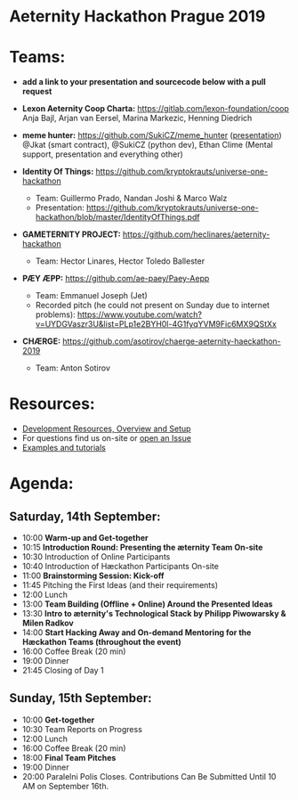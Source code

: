 # Aeternity Hackathon Prague 2019

# Teams:
- **add a link to your presentation and sourcecode below with a pull request**

- **Lexon Aeternity Coop Charta:** https://gitlab.com/lexon-foundation/coop   
  Anja Bajl, Arjan van Eersel, Marina Markezic, Henning Diedrich
- **meme hunter:** https://github.com/SukiCZ/meme_hunter ([presentation](https://docs.google.com/presentation/d/1fOHKyA2l9Tpnxhp8Uas2xItZaPRIWQz4AeJIX5dhZ80/edit?usp=sharing))  
  @Jkat (smart contract), @SukiCZ (python dev), Ethan Clime (Mental support, presentation and everything other)
- **Identity Of Things:** https://github.com/kryptokrauts/universe-one-hackathon
   - Team: Guillermo Prado, Nandan Joshi & Marco Walz
   - Presentation: https://github.com/kryptokrauts/universe-one-hackathon/blob/master/IdentityOfThings.pdf
- **GAMETERNITY PROJECT:** https://github.com/heclinares/aeternity-hackathon
   - Team: Hector Linares, Hector Toledo Ballester
- **PÆY ÆPP:** https://github.com/ae-paey/Paey-Aepp
   - Team: Emmanuel Joseph (Jet)
   - Recorded pitch (he could not present on Sunday due to internet problems): https://www.youtube.com/watch?v=UYDGVaszr3U&list=PLp1e2BYH0l-4G1fyqYVM9Fic6MX9QStXx
-  **CHÆRGE:** https://github.com/asotirov/chaerge-aeternity-haeckathon-2019
   - Team: Anton Sotirov
   
# Resources:
- [Development Resources, Overview and Setup](./dev-setup.md)
- For questions find us on-site or [open an Issue](https://github.com/aeternity/hackathon-prague/issues/new/choose)
- [Examples and tutorials](./examples-tutorials.md)

# Agenda: 

## Saturday, 14th September:
- 10:00 **Warm-up and Get-together**
- 10:15 **Introduction Round: Presenting the æternity Team On-site**
- 10:30 Introduction of Online Participants
- 10:40 Introduction of Hæckathon Participants On-site
- 11:00 **Brainstorming Session: Kick-off**
- 11:45 Pitching the First Ideas (and their requirements)
- 12:00 Lunch
- 13:00 **Team Building (Offline + Online) Around the Presented Ideas**
- 13:30 **Intro to æternity's Technological Stack by Philipp Piwowarsky & Milen Radkov**
- 14:00 **Start Hacking Away and On-demand Mentoring for the Hæckathon Teams (throughout the event)**
- 16:00 Coffee Break (20 min)
- 19:00 Dinner
- 21:45 Closing of Day 1

## Sunday, 15th September:
- 10:00 **Get-together**
- 10:30 Team Reports on Progress
- 12:00 Lunch
- 16:00 Coffee Break (20 min)
- 18:00 **Final Team Pitches**
- 19:00 Dinner
- 20:00 Paralelni Polis Closes. Contributions Can Be Submitted Until 10 AM on September 16th.
